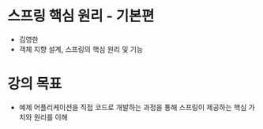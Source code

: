 # 스프링 핵심 원리 - 기본편
- 김영한
- 객체 지향 설계, 스프링의 핵심 원리 및 기능

# 강의 목표
- 예제 어플리케이션을 직접 코드로 개발하는 과정을 통해 스프링이 제공하는 핵심 가치와 원리를 이해

